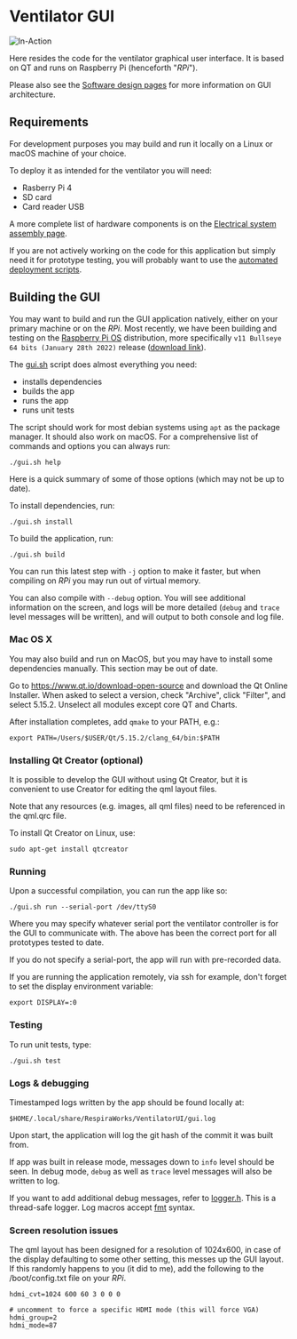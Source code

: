 # Ventilator GUI

![In-Action](in-action.png)

Here resides the code for the ventilator graphical user interface. It is based on QT and runs
on Raspberry Pi (henceforth "*RPi*").

Please also see the [Software design pages](../design/GUI_architecture.md) for more information on GUI architecture.

## Requirements

For development purposes you may build and run it locally on a Linux or macOS machine of your choice.

To deploy it as intended for the ventilator you will need:
* Rasberry Pi 4
* SD card
* Card reader USB

A more complete list of hardware components is on the
[Electrical system assembly page](../../manufacturing/internals/display_panel/electronics).

If you are not actively working on the code for this application but simply need it for prototype testing, you will probably want to use the [automated deployment scripts](../utils/rpi_config).

## Building the GUI

You may want to build and run the GUI application natively, either on your primary machine or on the *RPi*. Most recently, we have been building and testing on the [Raspberry Pi OS](https://www.raspberrypi.com/software/operating-systems/#raspberry-pi-os-64-bit) distribution, more specifically `v11 Bullseye 64 bits (January 28th 2022)` release ([download link](https://downloads.raspberrypi.org/raspios_arm64/images/raspios_arm64-2022-01-28/)).

The [gui.sh](gui.sh) script does almost everything you need:
* installs dependencies
* builds the app
* runs the app
* runs unit tests

The script should work for most debian systems using `apt` as the package manager. It should also work on macOS. For a comprehensive list of commands and options you can always run:

```
./gui.sh help
```

Here is a quick summary of some of those options (which may not be up to date).

To install dependencies, run:
```
./gui.sh install
```

To build the application, run:

```
./gui.sh build
```

You can run this latest step with `-j` option to make it faster, but when compiling on *RPi* you may run out of virtual memory.

You can also compile with `--debug` option. You will see additional information on the screen, and logs will be more detailed (`debug` and `trace` level messages will be written), and will output to both console and log file.

### Mac OS X

You may also build and run on MacOS, but you may have to install some dependencies manually.
This section may be out of date.

Go to https://www.qt.io/download-open-source and download the Qt Online Installer.
When asked to select a version, check "Archive", click "Filter", and select 5.15.2.
Unselect all modules except core QT and Charts.

After installation completes, add `qmake` to your PATH, e.g.:

```
export PATH=/Users/$USER/Qt/5.15.2/clang_64/bin:$PATH
```

### Installing Qt Creator (optional)

It is possible to develop the GUI without using Qt Creator, but it is convenient to use Creator for editing the qml layout files.

Note that any resources (e.g. images, all qml files) need to be referenced in the qml.qrc file.

To install Qt Creator on Linux, use:
```
sudo apt-get install qtcreator
```

### Running

Upon a successful compilation, you can run the app like so:

```
./gui.sh run --serial-port /dev/ttyS0
```

Where you may specify whatever serial port the ventilator controller is for the GUI to communicate with. The above has been the correct port for all prototypes tested to date.

If you do not specify a serial-port, the app will run with pre-recorded data.

If you are running the application remotely, via ssh for example, don't forget to set the display environment variable:
```
export DISPLAY=:0
```

### Testing

To run unit tests, type:

```
./gui.sh test
```

### Logs & debugging

Timestamped logs written by the app should be found locally at:

```
$HOME/.local/share/RespiraWorks/VentilatorUI/gui.log
```

Upon start, the application will log the git hash of the commit it was built from.

If app was built in release mode, messages down to `info` level should be seen. In debug mode, `debug` as well as `trace` level messages will also be written to log.

If you want to add additional debug messages, refer to [logger.h](src/logger.h). This is a thread-safe logger. Log macros accept [fmt](https://github.com/fmtlib/fmt) syntax.

### Screen resolution issues

The qml layout has been designed for a resolution of 1024x600, in case of the display
defaulting to some other setting, this messes up the GUI layout. If this randomly
happens to you (it did to me), add the following to the /boot/config.txt file on your *RPi*.
```
hdmi_cvt=1024 600 60 3 0 0 0

# uncomment to force a specific HDMI mode (this will force VGA)
hdmi_group=2
hdmi_mode=87
```
